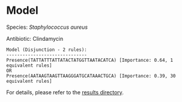 
# Model

Species: *Staphylococcus aureus*

Antibiotic: Clindamycin

```
Model (Disjunction - 2 rules):
------------------------------
Presence(TATTATTTATTATACTATGGTTAATACATCA) [Importance: 0.64, 1 equivalent rules]
OR
Presence(AATAAGTAAGTTAAGGGATGCATAAACTGCA) [Importance: 0.39, 30 equivalent rules]

```

For details, please refer to the [results directory](../../../../../results/scm_b/staphylococcus%20aureus/clindamycin/repeat_1/).

